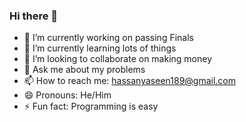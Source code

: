 ### Hi there 👋

<!--
**SnakeEyes981/SnakeEyes981** is a ✨ _special_ ✨ repository because its `README.md` (this file) appears on your GitHub profile.

Here are some ideas to get you started:
-->
- 🔭 I’m currently working on passing Finals
- 🌱 I’m currently learning lots of things
- 👯 I’m looking to collaborate on making money
- 💬 Ask me about my problems
- 📫 How to reach me: [hassanyaseen189@gmail.com]([mailto:hassanyaseen189@gmail.com])
- 😄 Pronouns: He/Him
- ⚡ Fun fact: Programming is easy


